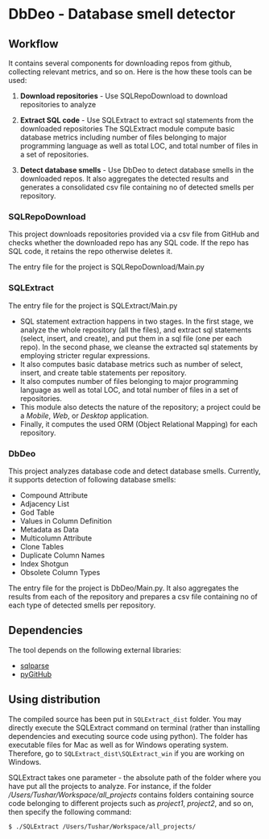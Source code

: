 # DbDeo - Database smell detector

## **Workflow**

It contains several components for downloading repos from github, collecting relevant metrics, and so on. Here is the how these tools can be used:

1. **Download repositories** - Use SQLRepoDownload to download repositories to analyze

2. **Extract SQL code** - Use SQLExtract to extract sql statements from the downloaded repositories 
The SQLExtract module compute basic database metrics including number of files belonging to major programming language as well as total LOC, and total number of files in a set of repositories.

4. **Detect database smells** - Use DbDeo to detect database smells in the downloaded repos. It also aggregates the detected results and generates a consolidated csv file containing no of detected smells per repository.

### SQLRepoDownload
This project downloads repositories provided via a csv file from GitHub and checks whether the downloaded repo has any SQL code. If the repo has SQL code, it retains the repo otherwise deletes it.

The entry file for the project is SQLRepoDownload/Main.py

### SQLExtract
The entry file for the project is SQLExtract/Main.py
- SQL statement extraction happens in two stages. In the first stage, we analyze the whole repository (all the files), and extract sql statements (select, insert, and create), and put them in a sql file (one per each repo). In the second phase, we cleanse the extracted sql statements by employing stricter regular expressions.
- It also computes basic database metrics such as number of select, insert, and create table statements per repository.
- It also computes number of files belonging to major programming language as well as total LOC, and total number of files in a set of repositories.
- This module also detects the nature of the repository; a project could be a *Mobile*, *Web*, or *Desktop* application.
- Finally, it computes the used ORM (Object Relational Mapping) for each repository.


### DbDeo
This project analyzes database code and detect database smells. Currently, it supports detection of following database smells:
- Compound Attribute
- Adjacency List
- God Table
- Values in Column Definition
- Metadata as Data
- Multicolumn Attribute
- Clone Tables
- Duplicate Column Names
- Index Shotgun
- Obsolete Column Types

The entry file for the project is DbDeo/Main.py. It also aggregates the results from each of the repository and prepares a csv file containing no of each type of detected smells per repository.

## Dependencies
The tool depends on the following external libraries:
- [sqlparse](https://github.com/andialbrecht/sqlparse)
- [pyGitHub](https://github.com/PyGithub/PyGithub)

## Using distribution
The compiled source has been put in ```SQLExtract_dist``` folder. You may directly execute the SQLExtract command on terminal (rather than installing dependencies and executing source code using python). The folder has executable files for Mac as well as for Windows operating system. Therefore, go to ```SQLExtract_dist\SQLExtract_win``` if you are working on Windows.

SQLExtract takes one parameter - the absolute path of the folder where you have put all the projects to analyze. For instance, if the folder
*/Users/Tushar/Workspace/all_projects* contains folders containing source code belonging to different projects such as *project1*, *project2*, and so on, then specify the following command:
```
$ ./SQLExtract /Users/Tushar/Workspace/all_projects/
```

